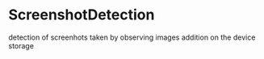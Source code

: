 # ScreenshotDetection
detection of screenhots taken by observing images addition on the device storage
